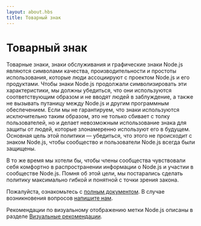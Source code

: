 ```yaml
---
layout: about.hbs
title: Товарный знак
---
```


# Товарный знак

Товарные знаки, знаки обслуживания и графические знаки Node.js являются символами качества, производительности и простоты использования, которые люди ассоциируют с проектом Node.js и его продуктами. Чтобы знаки Node.js продолжали символизировать эти характеристики, мы должны убедиться, что они используются соответствующим образом и не вводят людей в заблуждение, а также не вызывать путаницу между Node.js и другим программным обеспечением. Если мы не гарантируем, что знаки используются исключительно таким образом, это не только сбивает с толку пользователей, но и делает невозможным использование знака для защиты от людей, которые злонамеренно используют его в будущем. Основная цель этой политики ― убедиться, что этого не происходит с знаком Node.js, чтобы сообщество и пользователи Node.js всегда были защищены.

В то же время мы хотели бы, чтобы члены сообщества чувствовали себя комфортно в распространении информации о Node.js и участии в сообществе Node.js. Помня об этой цели, мы постарались сделать политику максимально гибкой и понятной с точки зрения закона.

Пожалуйста, ознакомьтесь с [полным документом](/static/documents/trademark-policy.pdf). В случае возникновения вопросов [напишите нам](mailto:trademark@nodejs.org).

Рекомендации по визуальному отображению метки Node.js описаны в разделе [Визуальные рекомендации](/static/documents/foundation-visual-guidelines.pdf).
